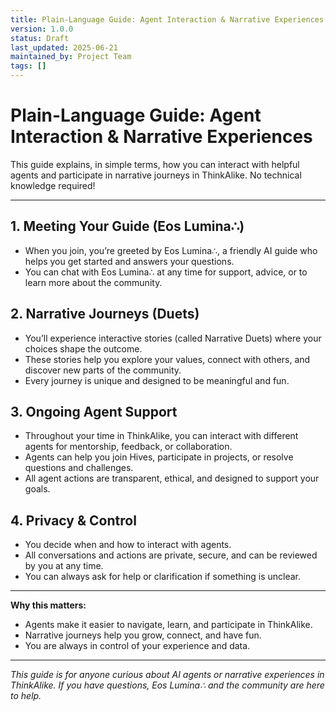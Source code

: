 ```yaml
---
title: Plain-Language Guide: Agent Interaction & Narrative Experiences
version: 1.0.0
status: Draft
last_updated: 2025-06-21
maintained_by: Project Team
tags: []
---
```


# Plain-Language Guide: Agent Interaction & Narrative Experiences

This guide explains, in simple terms, how you can interact with helpful agents and participate in narrative journeys in ThinkAlike. No technical knowledge required!

---

## 1. Meeting Your Guide (Eos Lumina∴)
- When you join, you’re greeted by Eos Lumina∴, a friendly AI guide who helps you get started and answers your questions.
- You can chat with Eos Lumina∴ at any time for support, advice, or to learn more about the community.

## 2. Narrative Journeys (Duets)
- You’ll experience interactive stories (called Narrative Duets) where your choices shape the outcome.
- These stories help you explore your values, connect with others, and discover new parts of the community.
- Every journey is unique and designed to be meaningful and fun.

## 3. Ongoing Agent Support
- Throughout your time in ThinkAlike, you can interact with different agents for mentorship, feedback, or collaboration.
- Agents can help you join Hives, participate in projects, or resolve questions and challenges.
- All agent actions are transparent, ethical, and designed to support your goals.

## 4. Privacy & Control
- You decide when and how to interact with agents.
- All conversations and actions are private, secure, and can be reviewed by you at any time.
- You can always ask for help or clarification if something is unclear.

---

**Why this matters:**
- Agents make it easier to navigate, learn, and participate in ThinkAlike.
- Narrative journeys help you grow, connect, and have fun.
- You are always in control of your experience and data.

---

*This guide is for anyone curious about AI agents or narrative experiences in ThinkAlike. If you have questions, Eos Lumina∴ and the community are here to help.*
